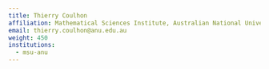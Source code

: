 ```yaml
---
title: Thierry Coulhon
affiliation: Mathematical Sciences Institute, Australian National University
email: thierry.coulhon@anu.edu.au
weight: 450
institutions:
  - msu-anu
---
```

